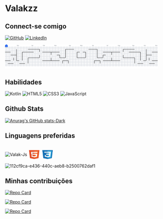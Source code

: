 # Valakzz

## Connect-se comigo
[![GitHub](https://img.shields.io/badge/GitHub-9966cc?style=for-the-badge&logo=github&logoColor=white)](https://github.com/Valakzz)
[![LinkedIn](https://img.shields.io/badge/LinkedIn-0077B5?style=for-the-badge&logo=linkedin&logoColor=white)](https://www.linkedin.com/in/marcelo-monteiro-465109378/)


<picture>
  <source media="(prefers-color-scheme: dark)" srcset="https://raw.githubusercontent.com/Valakzz/Valakzz/output/pacman-contribution-graph-dark.svg">
  <source media="(prefers-color-scheme: light)" srcset="https://raw.githubusercontent.com/Valakzz/Valakzz/output/pacman-contribution-graph.svg">
  <img alt="pacman contribution graph" src="https://raw.githubusercontent.com/Valakzz/Valakzz/output/pacman-contribution-graph.svg">
</picture>

###


## Habilidades 
![Kotlin](https://img.shields.io/badge/Kotlin-993399?&style=for-the-badge&logo=kotlin&logoColor=white)
![HTML5](https://img.shields.io/badge/HTML5-E34F26?style=for-the-badge&logo=html5&logoColor=white)
![CSS3](https://img.shields.io/badge/CSS3-5a3f74?style=for-the-badge&logo=css3&logoColor=white)
![JavaScript](https://img.shields.io/badge/JavaScript-df8900?style=for-the-badge&logo=javascript&logoColor=white)

## Github Stats
[![Anurag's GitHub stats-Dark](https://github-readme-stats.vercel.app/api?username=Valakzz&show_icons=true&theme=dark#gh-dark-mode-only)](https://github.com/Valakzz/github-readme-stats#gh-dark-mode-only)

>
## Linguagens preferidas 
<div style="display: inline_block"><br>
  <img align="center" alt="Valak-Js" height="30" width="40" src="https://cdn.jsdelivr.net/gh/devicons/devicon@latest/icons/kotlin/kotlin-plain.svg">
  <img align="center" alt="Rafa-HTML" height="30" width="40" src="https://raw.githubusercontent.com/devicons/devicon/master/icons/html5/html5-original.svg">
  <img align="center" alt="Rafa-CSS" height="30" width="40" src="https://raw.githubusercontent.com/devicons/devicon/master/icons/css3/css3-original.svg">
</div>

>
>
<img width="700" height="1024" alt="112cf9ca-e436-440c-aeb8-b2500762daf1" src="https://github.com/user-attachments/assets/77b3f13a-ed79-4e1b-aa06-1580c98d0048" />


## Minhas contribuições

[![Repo Card](https://github-readme-stats.vercel.app/api/pin/?username=Valakzz&repo=Maleniafinalizado&bg_color=000000&border_color=FFFAFA&show_icons=true&icon_color=FFFAFA&title_color=1C1C1C&text_color=#000000)](https://github.com/Valakzz/Maleniafinalizado)

[![Repo Card](https://github-readme-stats.vercel.app/api/pin/?username=Valakzz&repo=dio-lab-open-source&bg_color=000000&border_color=FFFAFA&show_icons=true&icon_color=FFFAFA&title_color=1C1C1C&text_color=FFFAFA)](https://github.com/Valakzz/dio-lab-open-source)

[![Repo Card](https://github-readme-stats.vercel.app/api/pin/?username=Valakzz&repo=leagueoflegends&bg_color=000000&border_color=FFFAFA&show_icons=true&icon_color=FFFAFA&title_color=1C1C1C&text_color=FFFAFA)]([https://github.com/Valakzz/dio-lab-open-source](https://github.com/Valakzz/leagueoflegends))






